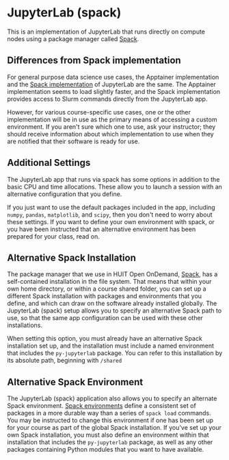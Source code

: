 # JupyterLab (spack)

This is an implementation of JupyterLab that runs directly on compute nodes using a package manager
called [Spack](https://spack.io/).

## Differences from Spack implementation

For general purpose data science use cases, the Apptainer implementation and the
[Spack implementation](jupyterlab-spack.md) of JupyterLab are the same. The
Apptainer implementation seems to load slightly faster, and the Spack
implementation provides access to Slurm commands directly from the JupyterLab
app.

However, for various course-specific use cases, one or the other implementation
will be in use as the primary means of accessing a custom environment. If you
aren't sure which one to use, ask your instructor; they should receive
information about which implementation to use when they are notified that their
software is ready for use.

## Additional Settings

The JupyterLab app that runs via spack has some options in addition to the basic
CPU and time allocations. These allow you to launch a session with an
alternative configuration that you define. 

If you just want to use the default packages included in the app, including
`numpy`, `pandas`, `matplotlib`, and `scipy`, then you don't need to worry about
these settings. If you want to define your own environment with spack, or you
have been instructed that an alternative environment has been prepared for your
class, read on.

## Alternative Spack Installation

The package manager that we use in HUIT Open OnDemand,
[Spack](https://spack.io/), has a self-contained installation in the file
system. That means that within your own home directory, or within a course
shared folder, you can set up a different Spack installation with packages and
environments that you define, and which can draw on the software already
installed globally. The JupyterLab (spack) setup allows you to specify an
alternative Spack path to use, so that the same app configuration can be used
with these other installations.

When setting this option, you must already have an alternative Spack
installation set up, and the installation must include a named environment that
includes the `py-jupyterlab` package. You can refer to this installation by its
absolute path, beginning with `/shared`

## Alternative Spack Environment

The JupyterLab (spack) application also allows you to specify an alternate Spack
environment. [Spack
environments](https://spack-tutorial.readthedocs.io/en/latest/tutorial_environments.html)
define a consistent set of packages in a more durable way than a series of
`spack load` commands. You may be instructed to change this environment if one
has been set up for your course as part of the global Spack installation. If
you've set up your own Spack installation, you must also define an environment
within that installation that includes the `py-jupyterlab` package, as well as
any other packages containing Python modules that you want to have available.
